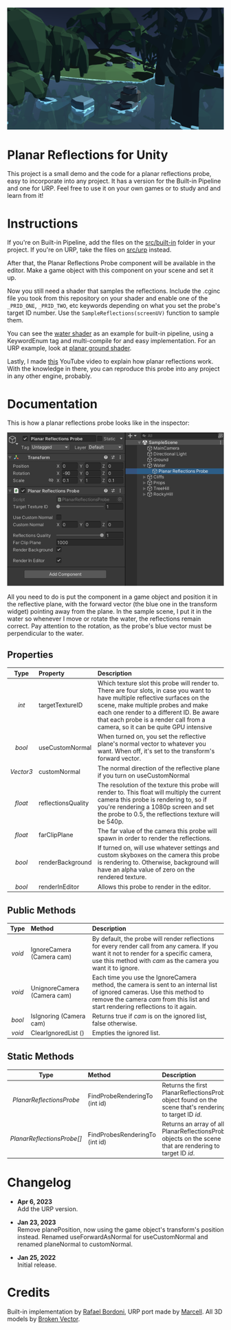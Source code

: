 ![](images/ss1.png)

# Planar Reflections for Unity

This project is a small demo and the code for a planar reflections probe, easy to incorporate into any project. It has a version for the Built-in Pipeline and one for URP. Feel free to use it on your own games or to study and and learn from it!

# Instructions

If you're on Built-in Pipeline, add the files on the [src/built-in](src/built-in) folder in your project. If you're on URP, take the files on [src/urp](src/urp) instead.

After that, the Planar Reflections Probe component will be available in the editor. Make a game object with this component on your scene and set it up.

Now you still need a shader that samples the reflections. Include the .cginc file you took from this repository on your shader and enable one of the `_PRID_ONE`, `_PRID_TWO`, etc keywords depending on what you set the probe's target ID number. Use the `SampleReflections(screenUV)` function to sample them.

You can see the [water shader](demo/Assets/Shaders/Built-In/Water.shader) as an example for built-in pipeline, using a KeywordEnum tag and multi-compile for and easy implementation. For an URP example, look at [planar ground shader](demo/Assets/Shaders/URP/PlanarGroundURP.shader).

Lastly, I made [this](https://youtu.be/w84-l3IEhXM) YouTube video to explain how planar reflections work. With the knowledge in there, you can reproduce this probe into any project in any other engine, probably.

# Documentation

This is how a planar reflections probe looks like in the inspector:

![](images/inspector1.png)

All you need to do is put the component in a game object and position it in the reflective plane, with the forward vector (the blue one in the transform widget) pointing away from the plane. In the sample scene, I put it in the water so whenever I move or rotate the water, the reflections remain correct. Pay attention to the rotation, as the probe's blue vector must be perpendicular to the water.

## Properties

| Type | Property | Description |
|:----:|:---------|:------------|
| *int* | targetTextureID | Which texture slot this probe will render to. There are four slots, in case you want to have multiple reflective surfaces on the scene, make multiple probes and make each one render to a different ID. Be aware that each probe is a render call from a camera, so it can be quite GPU intensive |
| *bool* | useCustomNormal | When turned on, you set the reflective plane's normal vector to whatever you want. When off, it's set to the transform's forward vector. |
| *Vector3* | customNormal | The normal direction of the reflective plane if you turn on useCustomNormal |
| *float* | reflectionsQuality | The resolution of the texture this probe will render to. This float will multiply the current camera this probe is rendering to, so if you're rendering a 1080p screen and set the probe to 0.5, the reflections texture will be 540p. |
| *float* | farClipPlane | The far value of the camera this probe will spawn in order to render the reflections. |
| *bool* | renderBackground | If turned on, will use whatever settings and custom skyboxes on the camera this probe is rendering to. Otherwise, background will have an alpha value of zero on the rendered texture. |
| *bool* | renderInEditor | Allows this probe to render in the editor. |

## Public Methods

| Type | Method | Description |
|:----:|:-------|:------------|
| *void* | IgnoreCamera (Camera cam) | By default, the probe will render reflections for every render call from any camera. If you want it not to render for a specific camera, use this method with *cam* as the camera you want it to ignore. |
| *void* | UnignoreCamera (Camera cam) | Each time you use the IgnoreCamera method, the camera is sent to an internal list of ignored cameras. Use this method to remove the camera *cam* from this list and start rendering reflections to it again. |
| *bool* | IsIgnoring (Camera cam) | Returns true if *cam* is on the ignored list, false otherwise. |
| *void* | ClearIgnoredList () | Empties the ignored list. |

## Static Methods

| Type | Method | Description |
|:----:|:-------|:------------|
| *PlanarReflectionsProbe* | FindProbeRenderingTo (int id) | Returns the first PlanarReflectionsProbe object found on the scene that's rendering to target ID *id*. |
| *PlanarReflectionsProbe[]* | FindProbesRenderingTo (int id) | Returns an array of all PlanarReflectionsProbe objects on the scene that are rendering to target ID *id*. |

# Changelog

- **Apr 6, 2023** <br/> Add the URP version.

- **Jan 23, 2023** <br/> Remove planePosition, now using the game object's transform's position instead. Renamed useForwardAsNormal for useCustomNormal and renamed planeNormal to customNormal.

- **Jan 25, 2022** <br/> Initial release.

# Credits

Built-in implementation by [Rafael Bordoni](https://github.com/eldskald), URP port made by [Marcell](https://github.com/marcell123455). All 3D models by [Broken Vector](https://assetstore.unity.com/publishers/12124).
